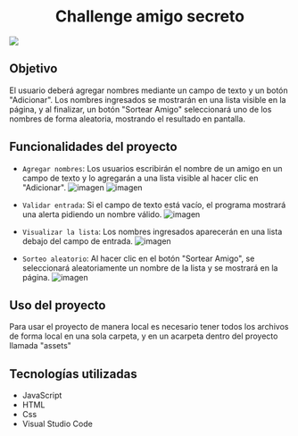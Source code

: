 <h1 align="center"> Challenge amigo secreto </h1>

   <p align="left">
   <img src="https://img.shields.io/badge/STATUS-%20FINALIZADO-green">
   </p>

## Objetivo
El usuario deberá agregar nombres mediante un campo de texto y un botón "Adicionar". Los nombres ingresados se mostrarán en una lista visible en la página, y al finalizar, un botón "Sortear Amigo" seleccionará uno de los nombres de forma aleatoria, mostrando el resultado en pantalla.

## Funcionalidades del proyecto
- `Agregar nombres`: Los usuarios escribirán el nombre de un amigo en un campo de texto y lo agregarán a una lista visible al hacer clic en "Adicionar".
![imagen](https://github.com/user-attachments/assets/2afd4c49-659a-4ba9-89a6-55af7b9da808)
![imagen](https://github.com/user-attachments/assets/a0c08fb9-d95c-425a-81d2-0be3960272fa)

-  `Validar entrada`: Si el campo de texto está vacío, el programa mostrará una alerta pidiendo un nombre válido.
![imagen](https://github.com/user-attachments/assets/022fd8f2-0271-4cb1-9c56-ad17b3b83f8d)

-  `Visualizar la lista`: Los nombres ingresados aparecerán en una lista debajo del campo de entrada.
![imagen](https://github.com/user-attachments/assets/16d9a680-4ac4-42a8-94fa-9c25faafc76a)

-  `Sorteo aleatorio`: Al hacer clic en el botón "Sortear Amigo", se seleccionará aleatoriamente un nombre de la lista y se mostrará en la página.
![imagen](https://github.com/user-attachments/assets/15858667-9c8d-4a54-8fd4-6a5b5ef4f356)

## Uso del proyecto
Para usar el proyecto de manera local es necesario tener todos los archivos de forma local en una sola carpeta, y en un acarpeta dentro del proyecto llamada "assets"

## Tecnologías utilizadas
- JavaScript
- HTML
- Css
- Visual Studio Code
